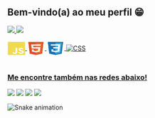 ## Bem-vindo(a) ao meu perfil 😁

 <div>
   <a href="https://github.com/LeidyOlinto">
   <img height="180em" src="https://github-readme-stats.vercel.app/api?username=LeidyOlinto&show_icons=true&theme=tokyonight&include_all_commits=true&count_private=true"/>
   <img height="180em" src="https://github-readme-stats.vercel.app/api/top-langs/?username=LeidyOlinto&layout=compact&langs_count=6&theme=tokyonight"/>

</div>
<div style="display: inline_block"><br>
  <img align="center" alt="Js" height="30" width="40" src="https://raw.githubusercontent.com/devicons/devicon/master/icons/javascript/javascript-plain.svg">
  <img align="center" alt="HTML" height="30" width="40" src="https://raw.githubusercontent.com/devicons/devicon/master/icons/html5/html5-original.svg">
  <img align="center" alt="CSS" height="30" width="40" src="https://raw.githubusercontent.com/devicons/devicon/master/icons/css3/css3-original.svg">
  <img align="center" alt="CSS" height="40" width="40" src="https://icongr.am/devicon/react-original.svg?size=128&color=currentColor">

</div>
 
 <br>
 
  ### Me encontre também nas redes abaixo!
 
<div> 
  <a href="https://www.instagram.com/leidyolinto/" target="_blank"><img src="https://img.shields.io/badge/-Instagram-%23E4405F?style=for-the-badge&logo=instagram&logoColor=white" target="_blank"></a>
 <a href="https://discord.com/users/LeidyOlinto#3570" target="_blank"><img src="https://img.shields.io/badge/Discord-7289DA?style=for-the-badge&logo=discord&logoColor=white" target="_blank"></a> 
  <a href = "mailto:suverleide.olinto@gmail.com"><img src="https://img.shields.io/badge/-Gmail-%23333?style=for-the-badge&logo=gmail&logoColor=white" target="_blank"></a>
  <a href="https://www.linkedin.com/in/leidy-olinto-356b9391/" target="_blank"><img src="https://img.shields.io/badge/-LinkedIn-%230077B5?style=for-the-badge&logo=linkedin&logoColor=white" target="_blank"></a> 
 
  ![Snake animation](https://github.com/josefelipecl/josefelipecl/blob/output/github-contribution-grid-snake.svg)

</div>

